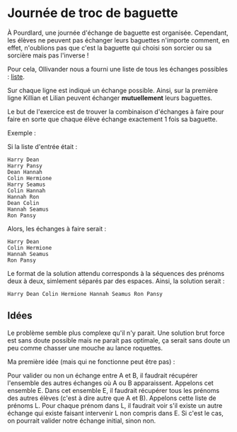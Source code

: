 # Journée de troc de baguette

À Pourdlard, une journée d'échange de baguette est organisée. Cependant, les élèves ne peuvent pas échanger leurs baguettes n'importe comment, en effet, n'oublions pas que c'est la baguette qui choisi son sorcier ou sa sorcière mais pas l'inverse !

Pour cela, Ollivander nous a fourni une liste de tous les échanges possibles : [liste](./src/input.txt).

Sur chaque ligne est indiqué un échange possible. Ainsi, sur la première ligne Killian et Lilian peuvent échanger **mutuellement** leurs baguettes.

Le but de l'exercice est de trouver la combinaison d'échanges à faire pour faire en sorte que chaque élève échange exactement 1 fois sa baguette.

Exemple :

Si la liste d'entrée était :

```
Harry Dean
Harry Pansy
Dean Hannah
Colin Hermione
Harry Seamus
Colin Hannah
Hannah Ron
Dean Colin
Hannah Seamus
Ron Pansy
```

Alors, les échanges à faire serait :

```
Harry Dean
Colin Hermione
Hannah Seamus
Ron Pansy
```

Le format de la solution attendu corresponds à la séquences des prénoms deux à deux, simlement séparés par des espaces. Ainsi, la solution serait :

```
Harry Dean Colin Hermione Hannah Seamus Ron Pansy
```

## Idées

Le problème semble plus complexe qu'il n'y parait. Une solution brut force est sans doute possible mais ne parait pas optimale, ça serait sans doute un peu comme chasser une mouche au lance roquettes.

Ma première idée (mais qui ne fonctionne peut être pas) :

Pour valider ou non un échange entre A et B, il faudrait récupérer l'ensemble des autres échanges où A ou B apparaissent. Appelons cet ensemble E. Dans cet ensemble E, il faudrait récupérer tous les prénoms des autres élèves (c'est à dire autre que A et B). Appelons cette liste de prénoms L. Pour chaque prénom dans L, il faudrait voir s'il existe un autre échange qui existe faisant intervenir L non compris dans E. Si c'est le cas, on pourrait valider notre échange initial, sinon non.
